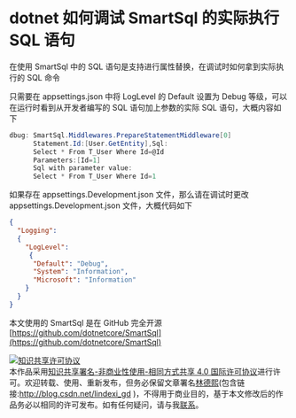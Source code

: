 
# dotnet 如何调试 SmartSql 的实际执行 SQL 语句

在使用 SmartSql 中的 SQL 语句是支持进行属性替换，在调试时如何拿到实际执行的 SQL 命令

<!--more-->


<!-- 发布 -->

只需要在 appsettings.json 中将 LogLevel 的 Default 设置为 Debug 等级，可以在运行时看到从开发者编写的 SQL 语句加上参数的实际 SQL 语句，大概内容如下

```csharp
dbug: SmartSql.Middlewares.PrepareStatementMiddleware[0]
      Statement.Id:[User.GetEntity],Sql:
      Select * From T_User Where Id=@Id
      Parameters:[Id=1]
      Sql with parameter value:
      Select * From T_User Where Id=1
```


如果存在 appsettings.Development.json 文件，那么请在调试时更改 appsettings.Development.json 文件，大概代码如下

```json
{
  "Logging": 
  {
    "LogLevel":
     {
      "Default": "Debug",
      "System": "Information",
      "Microsoft": "Information"
    }
  }
}
```

本文使用的 SmartSql 是在 GitHub 完全开源 [https://github.com/dotnetcore/SmartSql](https://github.com/dotnetcore/SmartSql)





<a rel="license" href="http://creativecommons.org/licenses/by-nc-sa/4.0/"><img alt="知识共享许可协议" style="border-width:0" src="https://licensebuttons.net/l/by-nc-sa/4.0/88x31.png" /></a><br />本作品采用<a rel="license" href="http://creativecommons.org/licenses/by-nc-sa/4.0/">知识共享署名-非商业性使用-相同方式共享 4.0 国际许可协议</a>进行许可。欢迎转载、使用、重新发布，但务必保留文章署名[林德熙](http://blog.csdn.net/lindexi_gd)(包含链接:http://blog.csdn.net/lindexi_gd )，不得用于商业目的，基于本文修改后的作品务必以相同的许可发布。如有任何疑问，请与我[联系](mailto:lindexi_gd@163.com)。